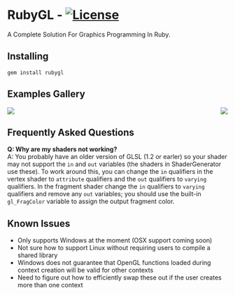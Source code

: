 RubyGL - [![License](http://img.shields.io/badge/license-MIT-lightgrey.svg)](https://raw.githubusercontent.com/GGist/RubyGL/master/LICENSE)
=======
A Complete Solution For Graphics Programming In Ruby.

Installing
----------
```
gem install rubygl
```

Examples Gallery
----------------
<img src="https://cloud.githubusercontent.com/assets/5248583/5156041/53eeb3ce-725b-11e4-908b-0b5aa7b37e2e.gif">
<img align="right" src="https://cloud.githubusercontent.com/assets/5248583/5156042/55d1ee0e-725b-11e4-9edf-b240051a41b7.gif">

Frequently Asked Questions
--------------------------
**Q: Why are my shaders not working?**  
A: You probably have an older version of GLSL (1.2 or earler) so your shader may not support the ```in``` and ```out``` 
variables (the shaders in ShaderGenerator use these). To work around this, you can change the ```in``` qualifiers in the 
vertex shader to ```attribute``` qualifiers and the ```out``` qualifiers to ```varying``` qualifiers. In the fragment 
shader change the ```in``` qualifiers to ```varying``` qualifiers and remove any ```out``` variables; you should use the 
built-in ```gl_FragColor``` variable to assign the output fragment color.

Known Issues
------------
- Only supports Windows at the moment (OSX support coming soon)
- Not sure how to support Linux without requiring users to compile a shared library
- Windows does not guarantee that OpenGL functions loaded during context creation will be valid for other contexts
 - Need to figure out how to efficiently swap these out if the user creates more than one context
